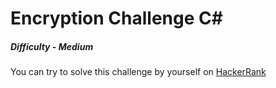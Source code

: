# Encryption Challenge C#

##### Difficulty - *Medium*

You can try to solve this challenge by yourself on [HackerRank](https://www.hackerrank.com/challenges/encryption/problem)
